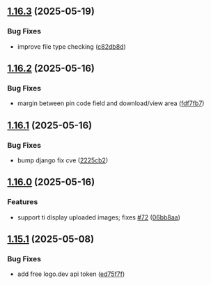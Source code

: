 ## [1.16.3](https://github.com/l4rm4nd/VoucherVault/compare/v1.16.2...v1.16.3) (2025-05-19)


### Bug Fixes

* improve file type checking ([c82db8d](https://github.com/l4rm4nd/VoucherVault/commit/c82db8d11b30f71c149b52439ee3d8d03499a837))

## [1.16.2](https://github.com/l4rm4nd/VoucherVault/compare/v1.16.1...v1.16.2) (2025-05-16)


### Bug Fixes

* margin between pin code field and download/view area ([fdf7fb7](https://github.com/l4rm4nd/VoucherVault/commit/fdf7fb776863adefe89e3a8582cad64962401656))

## [1.16.1](https://github.com/l4rm4nd/VoucherVault/compare/v1.16.0...v1.16.1) (2025-05-16)


### Bug Fixes

* bump django fix cve ([2225cb2](https://github.com/l4rm4nd/VoucherVault/commit/2225cb20068f9a08457a761e618ea28c39766dd8))

## [1.16.0](https://github.com/l4rm4nd/VoucherVault/compare/v1.15.1...v1.16.0) (2025-05-16)


### Features

* support ti display uploaded images; fixes [#72](https://github.com/l4rm4nd/VoucherVault/issues/72) ([06bb8aa](https://github.com/l4rm4nd/VoucherVault/commit/06bb8aab784f36245bde8363930101653f3bbee8))

## [1.15.1](https://github.com/l4rm4nd/VoucherVault/compare/v1.15.0...v1.15.1) (2025-05-08)


### Bug Fixes

* add free logo.dev api token ([ed75f7f](https://github.com/l4rm4nd/VoucherVault/commit/ed75f7fb0bace424893b8c2b7aeb8774d8d51c0f))

